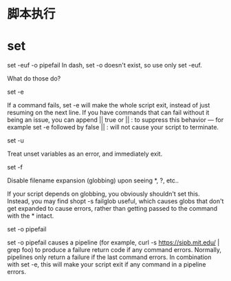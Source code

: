 # 脚本执行

# set

set -euf -o pipefail
In dash, set -o doesn't exist, so use only set -euf.

What do those do?

set -e

If a command fails, set -e will make the whole script exit, instead of just resuming on the next line. If you have commands that can fail without it being an issue, you can append || true or || : to suppress this behavior — for example set -e followed by false || : will not cause your script to terminate.

set -u

Treat unset variables as an error, and immediately exit.

set -f

Disable filename expansion (globbing) upon seeing \*, ?, etc..

If your script depends on globbing, you obviously shouldn't set this. Instead, you may find shopt -s failglob useful, which causes globs that don't get expanded to cause errors, rather than getting passed to the command with the \* intact.

set -o pipefail

set -o pipefail causes a pipeline (for example, curl -s https://sipb.mit.edu/ | grep foo) to produce a failure return code if any command errors. Normally, pipelines only return a failure if the last command errors. In combination with set -e, this will make your script exit if any command in a pipeline errors.
